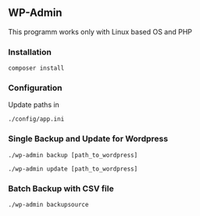 ## WP-Admin

This programm works only with Linux based OS and PHP

### Installation
```
composer install
```

### Configuration
Update paths in 
```
./config/app.ini
```


### Single Backup and Update for Wordpress
```
./wp-admin backup [path_to_wordpress]
```
```
./wp-admin update [path_to_wordpress]
```

### Batch Backup with CSV file
```
./wp-admin backupsource
```



